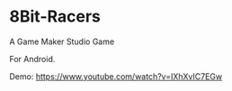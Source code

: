 # 8Bit-Racers
A Game Maker Studio Game

For Android. 

Demo: https://www.youtube.com/watch?v=IXhXvIC7EGw
